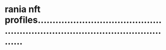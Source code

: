 # rania nft profiles.....................................................................................................


